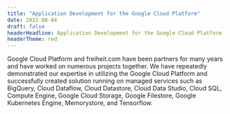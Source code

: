 ```yaml
---
title: "Application Development for the Google Cloud Platform"
date: 2022-08-04
draft: false
headerHeadline: Application Development for the Google Cloud Platform
headerTheme: red
---
```


Google Cloud Platform and freiheit.com have been partners for many years and have worked on numerous projects together. We have repeatedly demonstrated our expertise in utilizing the Google Cloud Platform and successfully created solution running on managed services such as BigQuery, Cloud Dataflow, Cloud Datastore, Cloud Data Studio, Cloud SQL, Compute Engine, Google Cloud Storage, Google Filestore, Google Kubernetes Engine, Memorystore, and Tensorflow.